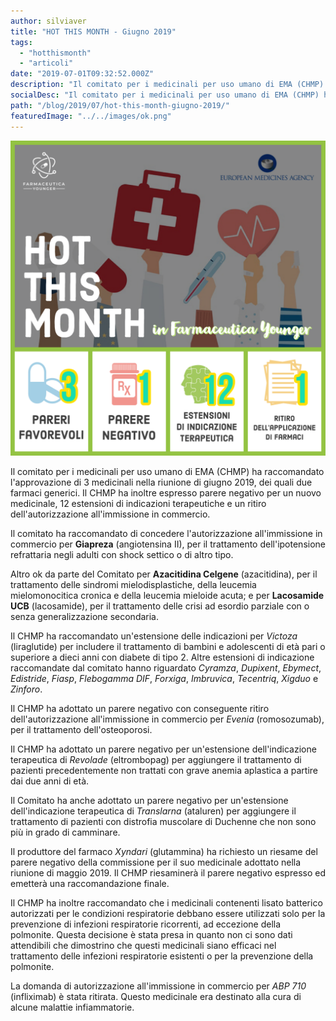 ```yaml
---
author: silviaver
title: "HOT THIS MONTH - Giugno 2019"
tags:
  - "hotthismonth"
  - "articoli"
date: "2019-07-01T09:32:52.000Z"
description: "Il comitato per i medicinali per uso umano di EMA (CHMP) ha raccomandato l'approvazione di tre medicinali nella riunione di giugno 2019, dei quali due farmaci generici. Il CHMP ha inoltre espresso un parere negativo per un nuovo medicinale, 12 estensioni di indicazioni terapeutiche e un ritiro dell'autorizzazione all'immissione in commercio."
socialDesc: "Il comitato per i medicinali per uso umano di EMA (CHMP) ha raccomandato l'approvazione di tre medicinali nella riunione di giugno 2019, dei quali due farmaci generici. Il CHMP ha inoltre espresso un parere negativo per un nuovo medicinale, 12 estensioni di indicazioni terapeutiche e un ritiro dell'autorizzazione all'immissione in commercio."
path: "/blog/2019/07/hot-this-month-giugno-2019/"
featuredImage: "../../images/ok.png"
---
```


![null](../../images/ok.png)

Il comitato per i medicinali per uso umano di EMA (CHMP) ha raccomandato l'approvazione di 3 medicinali nella riunione di giugno 2019, dei quali due farmaci generici. Il CHMP ha inoltre espresso parere negativo per un nuovo medicinale, 12 estensioni di indicazioni terapeutiche e un ritiro dell'autorizzazione all'immissione in commercio.

Il comitato ha raccomandato di concedere l'autorizzazione all'immissione in commercio per **Giapreza** (angiotensina II), per il trattamento dell'ipotensione refrattaria negli adulti con shock settico o di altro tipo.

Altro ok da parte del Comitato per **Azacitidina Celgene** (azacitidina), per il trattamento delle sindromi mielodisplastiche, della leucemia mielomonocitica cronica e della leucemia mieloide acuta; e per **Lacosamide UCB** (lacosamide), per il trattamento delle crisi ad esordio parziale con o senza generalizzazione secondaria.

Il CHMP ha raccomandato un'estensione delle indicazioni per _Victoza_ (liraglutide) per includere il trattamento di bambini e adolescenti di età pari o superiore a dieci anni con diabete di tipo 2. Altre estensioni di indicazione raccomandate dal comitato hanno riguardato _Cyramza_, _Dupixent_, _Ebymect_, _Edistride_, _Fiasp_, _Flebogamma_ _DIF_, _Forxiga_, _Imbruvica_, _Tecentriq_, _Xigduo_ e _Zinforo_.

Il CHMP ha adottato un parere negativo con conseguente ritiro dell'autorizzazione all'immissione in commercio per _Evenia_ (romosozumab), per il trattamento dell'osteoporosi.

Il CHMP ha adottato un parere negativo per un'estensione dell'indicazione terapeutica di _Revolade_ (eltrombopag) per aggiungere il trattamento di pazienti precedentemente non trattati con grave anemia aplastica a partire dai due anni di età.

Il Comitato ha anche adottato un parere negativo per un'estensione dell'indicazione terapeutica di _Translarna_ (ataluren) per aggiungere il trattamento di pazienti con distrofia muscolare di Duchenne che non sono più in grado di camminare.

Il produttore del farmaco _Xyndari_ (glutammina) ha richiesto un riesame del parere negativo della commissione per il suo medicinale adottato nella riunione di maggio 2019. Il CHMP riesaminerà il parere negativo espresso ed emetterà una raccomandazione finale.

Il CHMP ha inoltre raccomandato che i medicinali contenenti lisato batterico autorizzati per le condizioni respiratorie debbano essere utilizzati solo per la prevenzione di infezioni respiratorie ricorrenti, ad eccezione della polmonite. Questa decisione è stata presa in quanto non ci sono dati attendibili che dimostrino che questi medicinali siano efficaci nel trattamento delle infezioni respiratorie esistenti o per la prevenzione della polmonite.

La domanda di autorizzazione all'immissione in commercio per _ABP 710_ (infliximab) è stata ritirata. Questo medicinale era destinato alla cura di alcune malattie infiammatorie.
